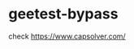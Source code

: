 # geetest-bypass
check https://www.capsolver.com/ 





















                                                                                                                                          